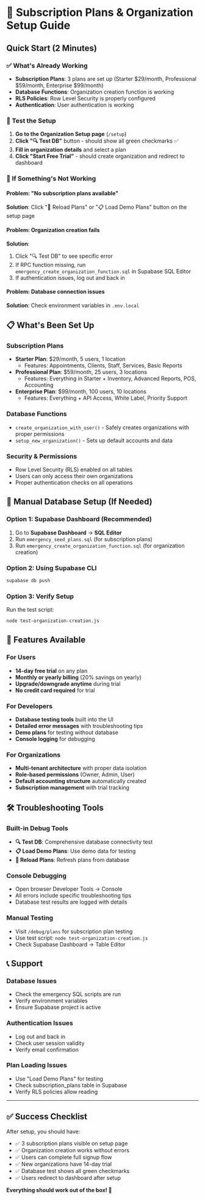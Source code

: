 # 🚀 Subscription Plans & Organization Setup Guide

## Quick Start (2 Minutes)

### ✅ What's Already Working
- **Subscription Plans**: 3 plans are set up (Starter $29/month, Professional $59/month, Enterprise $99/month)
- **Database Functions**: Organization creation function is working
- **RLS Policies**: Row Level Security is properly configured
- **Authentication**: User authentication is working

### 🎯 Test the Setup

1. **Go to the Organization Setup page** (`/setup`)
2. **Click "🔍 Test DB"** button - should show all green checkmarks ✅
3. **Fill in organization details** and select a plan
4. **Click "Start Free Trial"** - should create organization and redirect to dashboard

### 🐛 If Something's Not Working

#### Problem: "No subscription plans available"
**Solution**: Click "🔄 Reload Plans" or "📋 Load Demo Plans" button on the setup page

#### Problem: Organization creation fails
**Solution**: 
1. Click "🔍 Test DB" to see specific error
2. If RPC function missing, run `emergency_create_organization_function.sql` in Supabase SQL Editor
3. If authentication issues, log out and back in

#### Problem: Database connection issues
**Solution**: Check environment variables in `.env.local`

## 📋 What's Been Set Up

### Subscription Plans
- **Starter Plan**: $29/month, 5 users, 1 location
  - Features: Appointments, Clients, Staff, Services, Basic Reports
- **Professional Plan**: $59/month, 25 users, 3 locations  
  - Features: Everything in Starter + Inventory, Advanced Reports, POS, Accounting
- **Enterprise Plan**: $99/month, 100 users, 10 locations
  - Features: Everything + API Access, White Label, Priority Support

### Database Functions
- `create_organization_with_user()` - Safely creates organizations with proper permissions
- `setup_new_organization()` - Sets up default accounts and data

### Security & Permissions
- Row Level Security (RLS) enabled on all tables
- Users can only access their own organizations
- Proper authentication checks on all operations

## 🔧 Manual Database Setup (If Needed)

### Option 1: Supabase Dashboard (Recommended)
1. Go to **Supabase Dashboard** → **SQL Editor**
2. Run `emergency_seed_plans.sql` (for subscription plans)
3. Run `emergency_create_organization_function.sql` (for organization creation)

### Option 2: Using Supabase CLI
```bash
supabase db push
```

### Option 3: Verify Setup
Run the test script:
```bash
node test-organization-creation.js
```

## 🎉 Features Available

### For Users
- **14-day free trial** on any plan
- **Monthly or yearly billing** (20% savings on yearly)
- **Upgrade/downgrade anytime** during trial
- **No credit card required** for trial

### For Developers
- **Database testing tools** built into the UI
- **Detailed error messages** with troubleshooting tips
- **Demo plans** for testing without database
- **Console logging** for debugging

### For Organizations
- **Multi-tenant architecture** with proper data isolation
- **Role-based permissions** (Owner, Admin, User)
- **Default accounting structure** automatically created
- **Subscription management** with trial tracking

## 🛠️ Troubleshooting Tools

### Built-in Debug Tools
- **🔍 Test DB**: Comprehensive database connectivity test
- **📋 Load Demo Plans**: Use demo data for testing
- **🔄 Reload Plans**: Refresh plans from database

### Console Debugging
- Open browser Developer Tools → Console
- All errors include specific troubleshooting tips
- Database test results are logged with details

### Manual Testing
- Visit `/debug/plans` for subscription plan testing
- Use test script: `node test-organization-creation.js`
- Check Supabase Dashboard → Table Editor

## 📞 Support

### Database Issues
- Check the emergency SQL scripts are run
- Verify environment variables
- Ensure Supabase project is active

### Authentication Issues  
- Log out and back in
- Check user session validity
- Verify email confirmation

### Plan Loading Issues
- Use "Load Demo Plans" for testing
- Check subscription_plans table in Supabase
- Verify RLS policies allow reading

---

## ✅ Success Checklist

After setup, you should have:
- ✅ 3 subscription plans visible on setup page
- ✅ Organization creation works without errors  
- ✅ Users can complete full signup flow
- ✅ New organizations have 14-day trial
- ✅ Database test shows all green checkmarks
- ✅ Users redirect to dashboard after setup

**Everything should work out of the box! 🚀**